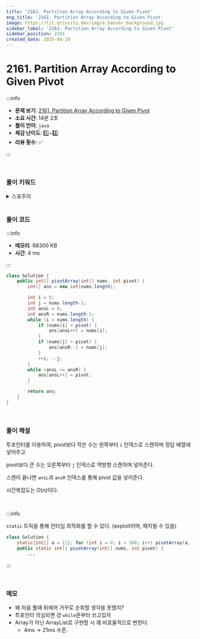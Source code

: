 ```yaml
---
title: '2161. Partition Array According to Given Pivot'
eng_title: '2161. Partition Array According to Given Pivot'
image: https://til.qriosity.dev/img/m_banner_background.jpg
sidebar_label: '2161. Partition Array According to Given Pivot'
sidebar_position: 2161
created_date: 2025-04-19
---
```


# 2161. Partition Array According to Given Pivot

:::info

- **문제 보기**: [2161. Partition Array According to Given Pivot](https://leetcode.com/problems/partition-array-according-to-given-pivot)
- **소요 시간**: 14분 2초
- **풀이 언어**: `java`
- **체감 난이도**: 1️⃣~2️⃣
- **리뷰 횟수**: ✅

:::

<br />

### 풀이 키워드

<details>
<summary>스포주의</summary>

`구현` `투포인터`

</details>

<br />

### 풀이 코드

:::info

- **메모리**: 68300 KB
- **시간**: 4 ms

:::

```java
class Solution {
    public int[] pivotArray(int[] nums, int pivot) {
        int[] ans = new int[nums.length];

        int i = 0;
        int j = nums.length-1;
        int ansL = 0;
        int ansR = nums.length-1;
        while (i < nums.length) {
            if (nums[i] < pivot) {
                ans[ansL++] = nums[i];
            }
            if (nums[j] > pivot) {
                ans[ansR--] = nums[j];
            }
            ++i; --j;
        }
        while (ansL <= ansR) {
            ans[ansL++] = pivot;
        }

        return ans;
    }
}
```

<br />

### 풀이 해설

투포인터를 이용하여, pivot보다 작은 수는 왼쪽부터 `i` 인덱스로 스캔하며 정답 배열에 넣어주고

pivot보다 큰 수는 오른쪽부터 `j` 인덱스로 역방향 스캔하며 넣어준다.

스캔이 끝나면 `ansL`과 `ansR` 인덱스를 통해 pivot 값을 넣어준다.

시간복잡도는 $O(n)$이다.

<br />

:::info

`static` 트릭을 통해 런타임 최적화를 할 수 있다. (exploit이며, 패치될 수 있음)

```java
class Solution {
    static{int[] a = {1}; for (int i = 0; i < 100; i++) pivotArray(a, 1);}
    public static int[] pivotArray(int[] nums, int pivot) {
        ...
```

:::

<br />

### 메모

- 왜 처음 풀때 뒤에꺼 거꾸로 순회할 생각을 못했지?
- 투포인터 의심되면 걍 `while`문부터 쓰고있자
- Array가 아닌 ArrayList로 구현할 시 꽤 비효율적으로 변한다.
    - 4ms -> 21ms 수준.